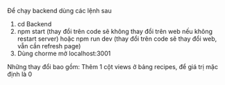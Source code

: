 Để chạy backend dùng các lệnh sau
1. cd Backend
2. npm start (thay đổi trên code sẽ không thay đổi trên web nếu không restart server) hoặc npm run dev (thay đổi trên code sẽ thay đổi web, vẫn cần refresh page)
3. Dùng chorme mở localhost:3001

Những thay đổi bao gồm:
Thêm 1 cột views ở bảng recipes, để giá trị mặc định là 0

